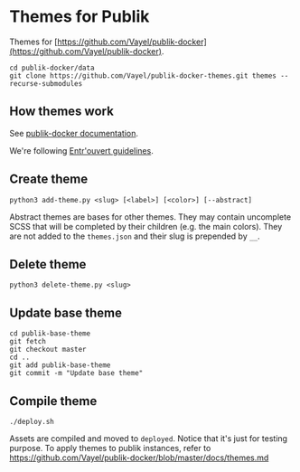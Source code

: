 # Themes for Publik

Themes for [https://github.com/Vayel/publik-docker](https://github.com/Vayel/publik-docker).

```
cd publik-docker/data
git clone https://github.com/Vayel/publik-docker-themes.git themes --recurse-submodules
```

## How themes work

See [publik-docker documentation](https://github.com/Vayel/publik-docker/blob/master/docs/themes.md).

We're following [Entr'ouvert guidelines](https://dev.entrouvert.org/projects/prod-eo/wiki/HowDoWeDoThemes).

## Create theme

```
python3 add-theme.py <slug> [<label>] [<color>] [--abstract]
```

Abstract themes are bases for other themes. They may contain uncomplete SCSS that
will be completed by their children (e.g. the main colors). They are not added
to the `themes.json` and their slug is prepended by `__`.

## Delete theme

```
python3 delete-theme.py <slug>
```

## Update base theme

```
cd publik-base-theme
git fetch
git checkout master
cd ..
git add publik-base-theme
git commit -m "Update base theme"
```

## Compile theme

```
./deploy.sh
```

Assets are compiled and moved to `deployed`. Notice that it's just for testing
purpose. To apply themes to publik instances, refer to https://github.com/Vayel/publik-docker/blob/master/docs/themes.md
